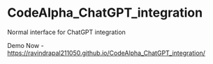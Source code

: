 # CodeAlpha_ChatGPT_integration
Normal interface for ChatGPT integration

Demo Now - https://ravindrapal211050.github.io/CodeAlpha_ChatGPT_integration/
